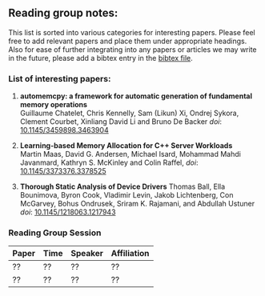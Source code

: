 ## Reading group notes:
This list is sorted into various categories for interesting papers. Please feel free to add 
relevant papers and place them under appropriate headings. Also for ease of further integrating
into any papers or articles we may write in the future, please add a bibtex entry in the
[bibtex file](reference.bib). 


### List of interesting papers: 
1. **automemcpy: a framework for automatic generation of fundamental memory operations**  
   Guillaume Chatelet, Chris Kennelly, Sam (Likun) Xi, Ondrej Sykora, Clement Courbet, Xinliang David Li and Bruno De Backer
   *doi*: [10.1145/3459898.3463904](https://dl.acm.org/doi/abs/10.1145/3459898.3463904)

2. **Learning-based Memory Allocation for C++ Server Workloads**  
   Martin Maas, David G.  Andersen, Michael Isard, Mohammad Mahdi Javanmard, Kathryn S.  McKinley and Colin Raffel,
   *doi*: [10.1145/3373376.3378525](https://dl.acm.org/doi/abs/10.1145/3373376.3378525)

3. **Thorough Static Analysis of Device Drivers**
   Thomas Ball, Ella Bounimova, Byron Cook, Vladimir Levin, Jakob Lichtenberg,
Con McGarvey, Bohus Ondrusek, Sriram K. Rajamani, and Abdullah Ustuner
  *doi*: [10.1145/1218063.1217943](https://doi.org/10.1145/1218063.1217943)


### Reading Group Session

| **Paper** | **Time** | **Speaker** | **Affiliation** |
| ---------- | ----------- | -------- |  -------- |  
| ??      | ??   | ??    |  ??    |
| ??      | ??   | ??   | ??    |
